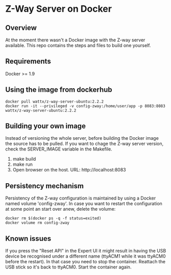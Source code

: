 # Z-Way Server on Docker

## Overview

At the moment there wasn't a Docker image with the Z-way server available. This repo contains the steps and files to build one yourself.

## Requirements
Docker >= 1.9

## Using the image from dockerhub
```
docker pull wattx/z-way-server-ubuntu:2.2.2
docker run -it --privileged -v config-zway:/home/user/app -p 8083:8083 wattx/z-way-server-ubuntu:2.2.2
```
## Building your own image

Instead of versioning the whole server, before building the Docker image the source has to be pulled. If you want to chage the Z-way server version, check the SERVER_IMAGE variable in the Makefile.

1. make build
2. make run
3. Open browser on the host. URL: http://localhost:8083


## Persistency mechanism

Persistency of the Z-way configuration is maintained by using a Docker named volume 'config-zway'. In case you want to restart the configuration at some point an start over anew, delete the volume:

```
docker rm $(docker ps -q -f status=exited)
docker volume rm config-zway
```

## Known issues

If you press the "Reset API" in the Expert UI it might result in having the USB device be recognised under a different name (ttyACM1 while it was ttyACM0 before the restart).
In that case you need to stop the container.
Reattach the USB stick so it's back to ttyACM0.
Start the container again.
